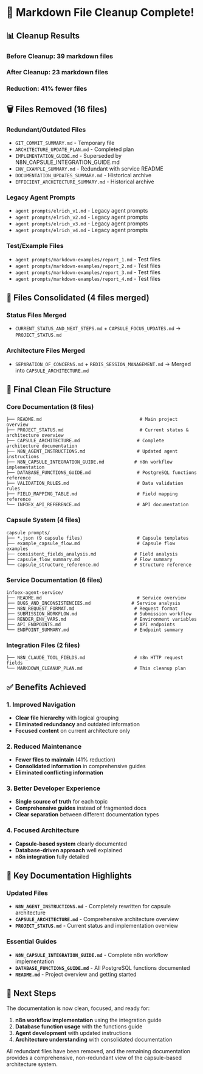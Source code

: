 # 🎉 **Markdown File Cleanup Complete!**

## 📊 **Cleanup Results**

### **Before Cleanup**: 39 markdown files
### **After Cleanup**: 23 markdown files
### **Reduction**: 41% fewer files

## 🗑️ **Files Removed (16 files)**

### **Redundant/Outdated Files**
- `GIT_COMMIT_SUMMARY.md` - Temporary file
- `ARCHITECTURE_UPDATE_PLAN.md` - Completed plan
- `IMPLEMENTATION_GUIDE.md` - Superseded by N8N_CAPSULE_INTEGRATION_GUIDE.md
- `ENV_EXAMPLE_SUMMARY.md` - Redundant with service README
- `DOCUMENTATION_UPDATES_SUMMARY.md` - Historical archive
- `EFFICIENT_ARCHITECTURE_SUMMARY.md` - Historical archive

### **Legacy Agent Prompts**
- `agent prompts/elrich_v1.md` - Legacy agent prompts
- `agent prompts/elrich_v2.md` - Legacy agent prompts  
- `agent prompts/elrich_v3.md` - Legacy agent prompts
- `agent prompts/elrich_v4.md` - Legacy agent prompts

### **Test/Example Files**
- `agent prompts/markdown-examples/report_1.md` - Test files
- `agent prompts/markdown-examples/report_2.md` - Test files
- `agent prompts/markdown-examples/report_3.md` - Test files
- `agent prompts/markdown-examples/report_4.md` - Test files

## 🔄 **Files Consolidated (4 files merged)**

### **Status Files Merged**
- `CURRENT_STATUS_AND_NEXT_STEPS.md` + `CAPSULE_FOCUS_UPDATES.md` → `PROJECT_STATUS.md`

### **Architecture Files Merged**
- `SEPARATION_OF_CONCERNS.md` + `REDIS_SESSION_MANAGEMENT.md` → Merged into `CAPSULE_ARCHITECTURE.md`

## 📁 **Final Clean File Structure**

### **Core Documentation (8 files)**
```
├── README.md                                    # Main project overview
├── PROJECT_STATUS.md                            # Current status & architecture overview
├── CAPSULE_ARCHITECTURE.md                     # Complete architecture documentation
├── N8N_AGENT_INSTRUCTIONS.md                   # Updated agent instructions
├── N8N_CAPSULE_INTEGRATION_GUIDE.md           # n8n workflow implementation
├── DATABASE_FUNCTIONS_GUIDE.md                 # PostgreSQL functions reference
├── VALIDATION_RULES.md                         # Data validation rules
├── FIELD_MAPPING_TABLE.md                      # Field mapping reference
└── INFOEX_API_REFERENCE.md                     # API documentation
```

### **Capsule System (4 files)**
```
capsule prompts/
├── *.json (9 capsule files)                    # Capsule templates
├── example_capsule_flow.md                     # Capsule flow examples
├── consistent_fields_analysis.md              # Field analysis
├── capsule_flow_summary.md                    # Flow summary
└── capsule_structure_reference.md             # Structure reference
```

### **Service Documentation (6 files)**
```
infoex-agent-service/
├── README.md                                   # Service overview
├── BUGS_AND_INCONSISTENCIES.md               # Service analysis
├── N8N_REQUEST_FORMAT.md                      # Request format
├── SUBMISSION_WORKFLOW.md                     # Submission workflow
├── RENDER_ENV_VARS.md                         # Environment variables
├── API_ENDPOINTS.md                           # API endpoints
└── ENDPOINT_SUMMARY.md                        # Endpoint summary
```

### **Integration Files (2 files)**
```
├── N8N_CLAUDE_TOOL_FIELDS.md                  # n8n HTTP request fields
└── MARKDOWN_CLEANUP_PLAN.md                   # This cleanup plan
```

## ✅ **Benefits Achieved**

### **1. Improved Navigation**
- **Clear file hierarchy** with logical grouping
- **Eliminated redundancy** and outdated information
- **Focused content** on current architecture only

### **2. Reduced Maintenance**
- **Fewer files to maintain** (41% reduction)
- **Consolidated information** in comprehensive guides
- **Eliminated conflicting information**

### **3. Better Developer Experience**
- **Single source of truth** for each topic
- **Comprehensive guides** instead of fragmented docs
- **Clear separation** between different documentation types

### **4. Focused Architecture**
- **Capsule-based system** clearly documented
- **Database-driven approach** well explained
- **n8n integration** fully detailed

## 🎯 **Key Documentation Highlights**

### **Updated Files**
- **`N8N_AGENT_INSTRUCTIONS.md`** - Completely rewritten for capsule architecture
- **`CAPSULE_ARCHITECTURE.md`** - Comprehensive architecture overview
- **`PROJECT_STATUS.md`** - Current status and implementation overview

### **Essential Guides**
- **`N8N_CAPSULE_INTEGRATION_GUIDE.md`** - Complete n8n workflow implementation
- **`DATABASE_FUNCTIONS_GUIDE.md`** - All PostgreSQL functions documented
- **`README.md`** - Project overview and getting started

## 🚀 **Next Steps**

The documentation is now clean, focused, and ready for:
1. **n8n workflow implementation** using the integration guide
2. **Database function usage** with the functions guide
3. **Agent development** with updated instructions
4. **Architecture understanding** with consolidated documentation

All redundant files have been removed, and the remaining documentation provides a comprehensive, non-redundant view of the capsule-based architecture system.
